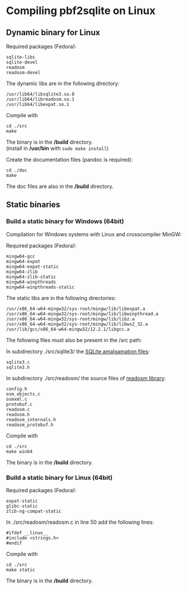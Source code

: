 # Compiling pbf2sqlite on Linux


## Dynamic binary for Linux

Required packages (Fedora):
```
sqlite-libs
sqlite-devel
readosm
readosm-devel
```

The dynamic libs are in the following directory:
```
/usr/lib64/libsqlite3.so.0
/usr/lib64/libreadosm.so.1
/usr/lib64/libexpat.so.1
```

Compile with
```
cd ./src
make
```
The binary is in the **/build** directory.  
(install in **/usr/bin** with `sudo make install`)  

Create the documentation files (pandoc is required):
```
cd ./doc
make
```
The doc files are also in the **/build** directory.  


## Static binaries

### Build a static binary for Windows (64bit)

Compilation for Windows systems with Linux and crosscompiler MinGW:

Required packages (Fedora):
```
mingw64-gcc
mingw64-expat
mingw64-expat-static
mingw64-zlib
mingw64-zlib-static
mingw64-winpthreads
mingw64-winpthreads-static
```

The static libs are in the following directories:
```
/usr/x86_64-w64-mingw32/sys-root/mingw/lib/libexpat.a
/usr/x86_64-w64-mingw32/sys-root/mingw/lib/libwinpthread.a
/usr/x86_64-w64-mingw32/sys-root/mingw/lib/libz.a
/usr/x86_64-w64-mingw32/sys-root/mingw/lib/libws2_32.a
/usr/lib/gcc/x86_64-w64-mingw32/12.2.1/libgcc.a
```

The following files must also be present in the /src path:

In subdirectory ./src/sqlite3/ the [SQLite amalgamation files](https://www.sqlite.org/amalgamation.html):  
```
sqlite3.c
sqlite3.h
```

In subdirectory ./src/readosm/ the source files of [readosm library](https://www.gaia-gis.it/fossil/readosm/index):  
```
config.h
osm_objects.c
osmxml.c
protobuf.c
readosm.c
readosm.h
readosm_internals.h
readosm_protobuf.h
```

Compile with
```
cd ./src
make win64
```
The binary is in the **/build** directory.  


### Build a static binary for Linux (64bit)

Required packages (Fedora):
```
expat-static
glibc-static
zlib-ng-compat-static
```

In ./src/readosm/readosm.c in line 50 add the following lines:  
```
#ifdef __linux__
#include <strings.h>
#endif
```

Compile with
```
cd ./src
make static
```
The binary is in the **/build** directory.  
